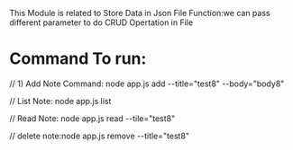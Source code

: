This Module is related to Store Data in Json File
Function:we can pass different parameter to do CRUD Opertation in File

Command To run:
==================
// 1) Add Note Command:
   node app.js add --title="test8" --body="body8"
   
// List Note:
node app.js list

// Read Note:
node app.js read --tile="test8"

// delete note:node app.js remove --title="test8"
